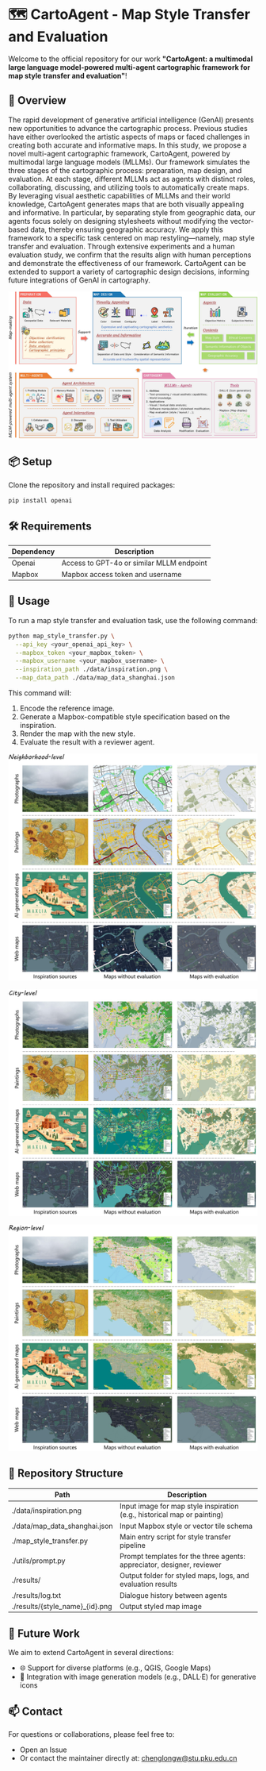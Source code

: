 # 🗺️ CartoAgent - Map Style Transfer and Evaluation

Welcome to the official repository for our work **"CartoAgent: a multimodal large language model-powered multi-agent cartographic framework for map style transfer and evaluation"**!

## 🌟 Overview

The rapid development of generative artificial intelligence (GenAI) presents new opportunities to advance the cartographic process. Previous studies have either overlooked the artistic aspects of maps or faced challenges in creating both accurate and informative maps. In this study, we propose a novel multi-agent cartographic framework, CartoAgent, powered by multimodal large language models (MLLMs). Our framework simulates the three stages of the cartographic process: preparation, map design, and evaluation. At each stage, different MLLMs act as agents with distinct roles, collaborating, discussing, and utilizing tools to automatically create maps. By leveraging visual aesthetic capabilities of MLLMs and their world knowledge, CartoAgent generates maps that are both visually appealing and informative. In particular, by separating style from geographic data, our agents focus solely on designing stylesheets without modifying the vector-based data, thereby ensuring geographic accuracy. We apply this framework to a specific task centered on map restyling—namely, map style transfer and evaluation. Through extensive experiments and a human evaluation study, we confirm that the results align with human perceptions and demonstrate the effectiveness of our framework. CartoAgent can be extended to support a variety of cartographic design decisions, informing future integrations of GenAI in cartography.

![Overview](./assets/Overview.jpg)

## 📦 Setup

Clone the repository and install required packages:

```bash
pip install openai
```

## 🛠️ Requirements

| Dependency | Description                               |
| ---------- | ----------------------------------------- |
| Openai     | Access to GPT-4o or similar MLLM endpoint |
| Mapbox     | Mapbox access token and username          |

## 🚀 Usage

To run a map style transfer and evaluation task, use the following command:

```bash
python map_style_transfer.py \
  --api_key <your_openai_api_key> \
  --mapbox_token <your_mapbox_token> \
  --mapbox_username <your_mapbox_username> \
  --inspiration_path ./data/inspiration.png \
  --map_data_path ./data/map_data_shanghai.json
```

This command will:

1. Encode the reference image.
2. Generate a Mapbox-compatible style specification based on the inspiration.
3. Render the map with the new style.
4. Evaluate the result with a reviewer agent.

![Neighborhood_Results](./assets/Neighborhood_Results.JPG)

![City_Results](./assets/City_Results.jpg)

![Region_Results](./assets/Region_Results.JPG)

## 📁 Repository Structure

| Path                            | Description                                                  |
| ------------------------------- | ------------------------------------------------------------ |
| ./data/inspiration.png          | Input image for map style inspiration (e.g., historical map or painting) |
| ./data/map_data_shanghai.json   | Input Mapbox style or vector tile schema                     |
| ./map_style_transfer.py         | Main entry script for style transfer pipeline                |
| ./utils/prompt.py               | Prompt templates for the three agents: appreciator, designer, reviewer |
| ./results/                      | Output folder for styled maps, logs, and evaluation results  |
| ./results/log.txt               | Dialogue history between agents                              |
| ./results/{style_name}_{id}.png | Output styled map image                                      |

## 📌 Future Work

We aim to extend CartoAgent in several directions:

- 🌐 Support for diverse platforms (e.g., QGIS, Google Maps)
- 🧠 Integration with image generation models (e.g., DALL·E) for generative icons

## 📫 Contact

For questions or collaborations, please feel free to:

- Open an Issue
- Or contact the maintainer directly at: chenglongw@stu.pku.edu.cn
